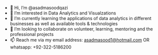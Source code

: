 - 👋 Hi, I’m @asadmasoodqazi
- 👀 I’m interested in Data Analytics and Visualzations
- 🌱 I’m currently learning the applications of data analytics in different businesses as well as available tools & technologies
- 💞️ I’m looking to collaborate on volunteer, learning, mentoring and the professional projects
- 📫 Reach me via my email address: asadmasood1@hotmail.com OR whatsapp: +92-322-5186200

<!---
asadmasoodqazi/asadmasoodqazi is a ✨ special ✨ repository because its `README.md` (this file) appears on your GitHub profile.
You can click the Preview link to take a look at your changes.
--->
